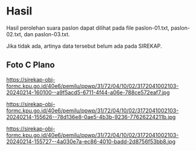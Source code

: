 # Hasil

Hasil perolehan suara paslon dapat dilihat pada file paslon-01.txt, paslon-02.txt, dan paslon-03.txt.

Jika tidak ada, artinya data tersebut belum ada pada SIREKAP.

## Foto C Plano

https://sirekap-obj-formc.kpu.go.id/40e6/pemilu/ppwp/31/72/04/10/02/3172041002103-20240214-160100--a9f5acd5-6711-4f44-a06e-788ce572eaf7.jpg

https://sirekap-obj-formc.kpu.go.id/40e6/pemilu/ppwp/31/72/04/10/02/3172041002103-20240214-155626--78d136e8-0ae5-4b3b-9236-77626224211b.jpg

https://sirekap-obj-formc.kpu.go.id/40e6/pemilu/ppwp/31/72/04/10/02/3172041002103-20240214-155727--4a030e7a-ec86-4010-badd-2d8756f53bb8.jpg
